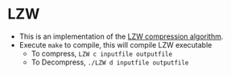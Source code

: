 # LZW

* This is an implementation of the [LZW compression algorithm](https://en.wikipedia.org/wiki/Lempel%E2%80%93Ziv%E2%80%93Welch).
* Execute `make` to compile, this will compile LZW executable
  * To compress, `LZW c inputfile outputfile`
  * To Decompress, `./LZW d inputfile outputfile`
